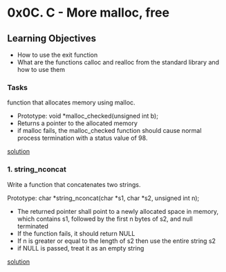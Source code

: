 # 0x0C. C - More malloc, free

## Learning Objectives
- How to use the exit function
- What are the functions calloc and realloc from the standard library and how to use them

### Tasks
function that allocates memory using malloc.

- Prototype: void *malloc_checked(unsigned int b);
- Returns a pointer to the allocated memory
- if malloc fails, the malloc_checked function should cause normal process termination with a status value of 98.

[solution](/0x0C-more_malloc_free/0-malloc_checked.c)

### 1. string_nconcat

Write a function that concatenates two strings.

Prototype: char *string_nconcat(char *s1, char *s2, unsigned int n);
- The returned pointer shall point to a newly allocated space in memory, which contains s1, followed by the first n bytes of s2, and null terminated
- If the function fails, it should return NULL
- If n is greater or equal to the length of s2 then use the entire string s2
- if NULL is passed, treat it as an empty string

[solution](/0x0C-more_malloc_free/1-string_nconcat.c)

